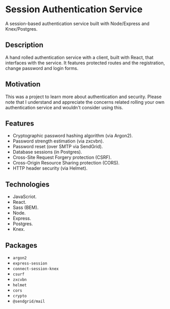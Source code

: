 # Session Authentication Service

A session-based authentication service built with Node/Express and Knex/Postgres.

## Description

A hand rolled authentication service with a client, built with React, that interfaces with the service. It features protected routes and the registration, change password and login forms.

## Motivation

This was a project to learn more about authentication and security. Please note that I understand and appreciate the concerns related rolling your own authentication service and wouldn't consider using this.

## Features

- Cryptographic password hashing algorithm (via Argon2).
- Password strength estimation (via zxcvbn).
- Password reset (over SMTP via SendGrid).
- Database sessions (in Postgres).
- Cross-Site Request Forgery protection (CSRF).
- Cross-Origin Resource Sharing protection (CORS).
- HTTP header security (via Helmet).

## Technologies

- JavaScriot.
- React.
- Sass (BEM).
- Node.
- Express.
- Postgres.
- Knex.

## Packages

- `argon2`
- `express-session`
- `connect-session-knex`
- `csurf`
- `zxcvbn`
- `helmet`
- `cors`
- `crypto`
- `@sendgrid/mail`
